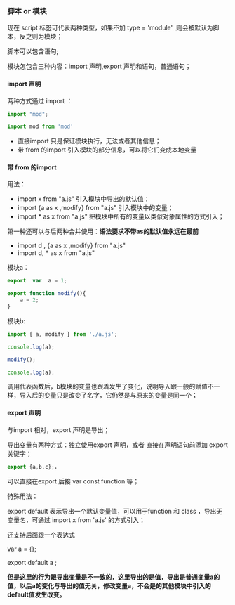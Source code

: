 ### 脚本 or 模块

现在 script 标签可代表两种类型，如果不加 type = 'module' ,则会被默认为脚本，反之则为模块；



脚本可以包含语句;

模块怎包含三种内容：import 声明,export 声明和语句，普通语句； 



#### import 声明

两种方式通过 import ：

```javascript
import "mod";

import mod from 'mod'
```

* 直接import 只是保证模块执行，无法或者其他信息；
* 带 from 的import 引入模块的部分信息，可以将它们变成本地变量



#### 带 from 的import

用法：

* import	  x 	from	"a.js"  引入模块中导出的默认值；
* import {a as x ,modify}  from "a.js"  引入模块中的变量；
* import    *    as   x   from  "a.js"   把模块中所有的变量以类似对象属性的方式引入； 

第一种还可以与后两种合并使用：**语法要求不带as的默认值永远在最前**

* import d , {a as x ,modify}  from "a.js"
* import d,  *    as   x   from  "a.js"



模块a：

```javascript
export  var  a = 1;

export function modify(){
    a = 2;
}
```

模块b:

```javascript
import { a, modify } from './a.js';

console.log(a);

modify();

console.log(a);
```

调用代表函数后，b模块的变量也跟着发生了变化，说明导入跟一般的赋值不一样，导入后的变量只是改变了名字，它仍然是与原来的变量是同一个；



#### export 声明

与import 相对，export 声明是导出；

导出变量有两种方式：独立使用export 声明，或者 直接在声明语句前添加 export 关键字；

```javascript
export {a,b,c};，

```

可以直接在export 后接 var const function 等；

特殊用法：

export default  表示导出一个默认变量值，可以用于function 和 class ，导出无变量名，可通过 import  x from 'a.js' 的方式引入；

还支持后面跟一个表达式

var  a = {};

export default a ;

**但是这里的行为跟导出变量是不一致的，这里导出的是值，导出是普通变量a的值，以后a的变化与导出的值无关，修改变量a，不会是的其他模块中引入的default值发生改变。**



